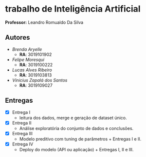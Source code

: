# trabalho de Inteligência Artificial

**Professor:** Leandro Romualdo Da Silva
## Autores
- _Brenda Aryelle_
    - **RA**: 3019101902
- _Felipe Moresqui_
    - **RA**: 3019100222
- _Lucas Alves Ribeiro_
    - **RA**: 3019103813
- _Vinicius Zapalá dos Santos_
    - **RA**: 3019109027
## Entregas
- [X] Entrega I
    - leitura dos dados, merge e geração de dataset único.
- [X] Entrega II
    - Análise exploratória do conjunto de dados e conclusões.
- [X] Entrega III
    - Modelo preditivo com tuning de parâmetros + Entregas I e II.
- [x] Entrega IV
    - Deploy do modelo (API ou aplicação) + Entregas I, II e III.

